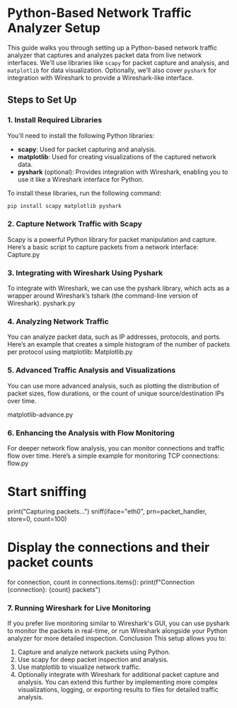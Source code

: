 # Python-Based Network Traffic Analyzer Setup

This guide walks you through setting up a Python-based network traffic analyzer that captures and analyzes packet data from live network interfaces. We'll use libraries like `scapy` for packet capture and analysis, and `matplotlib` for data visualization. Optionally, we’ll also cover `pyshark` for integration with Wireshark to provide a Wireshark-like interface.

## Steps to Set Up

### 1. Install Required Libraries

You'll need to install the following Python libraries:

- **scapy**: Used for packet capturing and analysis.
- **matplotlib**: Used for creating visualizations of the captured network data.
- **pyshark** (optional): Provides integration with Wireshark, enabling you to use it like a Wireshark interface for Python.

To install these libraries, run the following command:

```bash
pip install scapy matplotlib pyshark
```


### 2. Capture Network Traffic with Scapy
Scapy is a powerful Python library for packet manipulation and capture. Here’s a basic script to capture packets from a network interface:
Capture.py


### 3. Integrating with Wireshark Using Pyshark

To integrate with Wireshark, we can use the pyshark library, which acts as a wrapper around Wireshark’s tshark (the command-line version of Wireshark).
pyshark.py 

### 4. Analyzing Network Traffic
You can analyze packet data, such as IP addresses, protocols, and ports. Here’s an example that creates a simple histogram of the number of packets per protocol using matplotlib:
Matplotlib.py 

### 5. Advanced Traffic Analysis and Visualizations
You can use more advanced analysis, such as plotting the distribution of packet sizes, flow durations, or the count of unique source/destination IPs over time.

matplotlib-advance.py 

### 6. Enhancing the Analysis with Flow Monitoring
For deeper network flow analysis, you can monitor connections and traffic flow over time. Here’s a simple example for monitoring TCP connections:
flow.py


# Start sniffing
print("Capturing packets...")
sniff(iface="eth0", prn=packet_handler, store=0, count=100)

# Display the connections and their packet counts
for connection, count in connections.items():
    print(f"Connection {connection}: {count} packets")

### 7. Running Wireshark for Live Monitoring
If you prefer live monitoring similar to Wireshark's GUI, you can use pyshark to monitor the packets in real-time, or run Wireshark alongside your Python analyzer for more detailed inspection.
Conclusion
This setup allows you to:
1. Capture and analyze network packets using Python.
2. Use scapy for deep packet inspection and analysis.
3. Use matplotlib to visualize network traffic.
4. Optionally integrate with Wireshark for additional packet capture and analysis.
You can extend this further by implementing more complex visualizations, logging, or exporting results to files for detailed traffic analysis.
